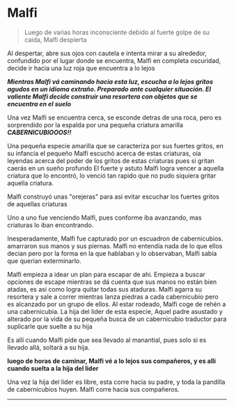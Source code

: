 # Malfi
>Luego de varias horas inconsciente debido al fuerte golpe de su caida, Malfi despierta

Al despertar, abre sus ojos con cautela e intenta mirar a su alrededor, confundido por el lugar donde se encuentra, Malfi en completa oscuridad, decide ir hacia una luz roja que encuentra a lo lejos

**_Mientras Malfi vá caminando hacia esta luz, escucha a lo lejos gritos agudos en un idioma extraño. Preparado ante cualquier situación. El valiente Malfi decide construir una resortera con objetos que se encuentra en el suelo_** 

Una vez Malfi se encuentra cerca, se esconde detras de una roca, pero es sorprendido por la espalda por una pequeña criatura amarilla
**_CABERNICUBIOOOS!!_**

Una pequeña especie amarilla que se caracteriza por sus fuertes gritos, en su infancia el pequeño Malfi escuchó acerca de estas criaturas, oía leyendas acerca del poder de los gritos de estas criaturas pues si gritan caerás en un sueño profundo
El fuerte y astuto Malfi logra vencer a aquella criatura que lo encontró, lo venció tan rapido que no pudo siquiera gritar aquella criatura.

Malfi construyó unas "orejeras" para asi evitar escuchar los fuertes gritos de aquellas criaturas

Uno a uno fue venciendo Malfi, pues conforme iba avanzando, mas criaturas lo iban encontrando.

Inesperadamente, Malfi fue capturado por un escuadron de cabernicubios. amarraron sus manos y sus piernas. Malfi no entendía nada de lo que ellos decian pero por la forma en la que hablaban y lo observaban, Malfi sabía que querian exterminarlo.

Malfi empieza a idear un plan para escapar de ahi. Empieza a buscar opciones de escape mientras se dá cuenta que sus manos no están bien atadas, es asi como logra quitar todas sus ataduras.
Malfi agarra su resortera y sale a correr mientras lanza piedras a cada cabernicubio pero es alcanzado por un grupo de ellos. Al estar rodeado, Malfi coge de rehén a una cabernicubia.
La hija del lider de esta especie, Aquel padre asustado y alterado por la vida de su pequeña busca de un cabernicubio traductor para suplicarle que suelte a su hija

Es allí cuando Malfi pide que sea llevado al manantial, pues solo si es llevado allá, soltará a su hija.

**__luego de horas de caminar, Malfi vé a lo lejos sus compañeros, y es alli cuando suelta a la hija del lider__**

Una vez la hija del lider es libre, esta corre hacia su padre, y toda la pandilla de cabernicubios huyen. Malfi corre hacia sus compañeros.


---
#


